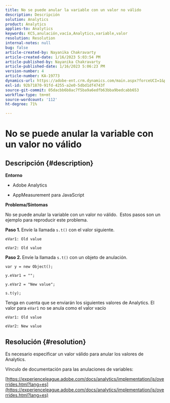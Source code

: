 ```yaml
---
title: No se puede anular la variable con un valor no válido
description: Descripción
solution: Analytics
product: Analytics
applies-to: Analytics
keywords: KCS,anulación,vacía,Analytics,variable,valor
resolution: Resolution
internal-notes: null
bug: false
article-created-by: Nayanika Chakravarty
article-created-date: 1/16/2023 5:03:54 PM
article-published-by: Nayanika Chakravarty
article-published-date: 1/16/2023 5:06:23 PM
version-number: 4
article-number: KA-19773
dynamics-url: https://adobe-ent.crm.dynamics.com/main.aspx?forceUCI=1&pagetype=entityrecord&etn=knowledgearticle&id=7cac99bc-bf95-ed11-aad1-6045bd006149
exl-id: 92b71870-91fd-4255-a2e0-5dbd1df4743f
source-git-commit: 05dacbb6b8ac7f5ba9a6edfb63bba9bedcabb653
workflow-type: tm+mt
source-wordcount: '112'
ht-degree: 71%

---
```


# No se puede anular la variable con un valor no válido

## Descripción {#description}


<b>Entorno</b>

- Adobe Analytics

- AppMeasurement para JavaScript

<b>Problema/Síntomas</b>

No se puede anular la variable con un valor no válido.  Estos pasos son un ejemplo para reproducir este problema.

<b>Paso 1. </b>Envíe la llamada `s.t()` con el valor siguiente.


```
eVar1: Old value

eVar2: Old value
```


<b>Paso 2. </b>Envíe la llamada `s.t()` con un objeto de anulación.


```
var y = new Object();

y.eVar1 = "";

y.eVar2 = "New value";

s.t(y);
```


Tenga en cuenta que se enviarán los siguientes valores de Analytics. El valor para `eVar1` no se anula como el valor vacío


```
eVar1: Old value

eVar2: New value
```



## Resolución {#resolution}


Es necesario especificar un valor válido para anular los valores de Analytics.

Vínculo de documentación para las anulaciones de variables:

[https://experienceleague.adobe.com/docs/analytics/implementation/js/overrides.html?lang=es](https://experienceleague.adobe.com/docs/analytics/implementation/js/overrides.html?lang=es)

